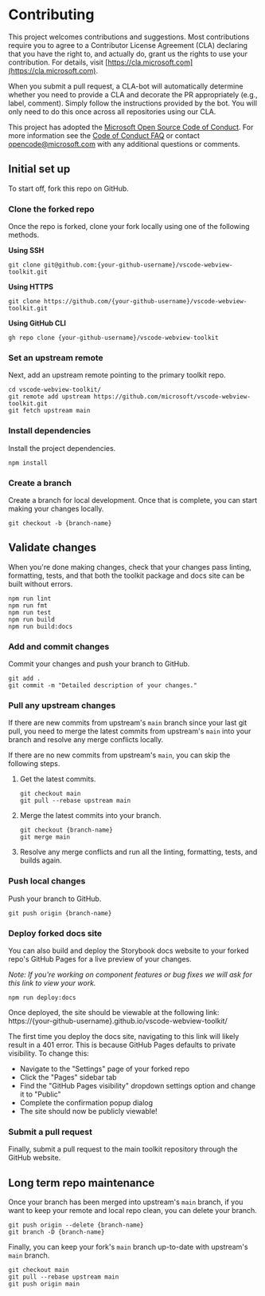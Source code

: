 # Contributing

This project welcomes contributions and suggestions. Most contributions require you to agree to a Contributor License Agreement (CLA) declaring that you have the right to, and actually do, grant us the rights to use your contribution. For details, visit [https://cla.microsoft.com](https://cla.microsoft.com).

When you submit a pull request, a CLA-bot will automatically determine whether you need to provide a CLA and decorate the PR appropriately (e.g., label, comment). Simply follow the instructions provided by the bot. You will only need to do this once across all repositories using our CLA.

This project has adopted the [Microsoft Open Source Code of Conduct](https://opensource.microsoft.com/codeofconduct/). For more information see the [Code of Conduct FAQ](https://opensource.microsoft.com/codeofconduct/faq/) or contact [opencode@microsoft.com](mailto:opencode@microsoft.com) with any additional questions or comments.

## Initial set up

To start off, fork this repo on GitHub.

### Clone the forked repo

Once the repo is forked, clone your fork locally using one of the following methods.

**Using SSH**

```
git clone git@github.com:{your-github-username}/vscode-webview-toolkit.git
```

**Using HTTPS**

```
git clone https://github.com/{your-github-username}/vscode-webview-toolkit.git
```

**Using GitHub CLI**

```
gh repo clone {your-github-username}/vscode-webview-toolkit
```

### Set an upstream remote

Next, add an upstream remote pointing to the primary toolkit repo.

```
cd vscode-webview-toolkit/
git remote add upstream https://github.com/microsoft/vscode-webview-toolkit.git
git fetch upstream main
```

### Install dependencies

Install the project dependencies.

```
npm install
```

### Create a branch

Create a branch for local development. Once that is complete, you can start making your changes locally.

```
git checkout -b {branch-name}
```

## Validate changes

When you're done making changes, check that your changes pass linting, formatting, tests, and that both the toolkit package and docs site can be built without errors.

```
npm run lint
npm run fmt
npm run test
npm run build
npm run build:docs
```

### Add and commit changes

Commit your changes and push your branch to GitHub.

```
git add .
git commit -m "Detailed description of your changes."
```

### Pull any upstream changes

If there are new commits from upstream's `main` branch since your last git pull, you need
to merge the latest commits from upstream's `main` into your branch and resolve any
merge conflicts locally.

If there are no new commits from upstream's `main`, you can skip the following steps.

1. Get the latest commits.

    ```
    git checkout main
    git pull --rebase upstream main
    ```

2. Merge the latest commits into your branch.

    ```
    git checkout {branch-name}
    git merge main
    ```

3. Resolve any merge conflicts and run all the linting, formatting, tests, and builds again.

### Push local changes

Push your branch to GitHub.

```
git push origin {branch-name}
```

### Deploy forked docs site

You can also build and deploy the Storybook docs website to your forked repo's GitHub Pages for a live preview of your changes.

_Note: If you're working on component features or bug fixes we will ask for this link to view your work._

```
npm run deploy:docs
```

Once deployed, the site should be viewable at the following link: https://{your-github-username}.github.io/vscode-webview-toolkit/

The first time you deploy the docs site, navigating to this link will likely result in a 401 error. This is because GitHub Pages defaults to private visibility. To change this:

-   Navigate to the "Settings" page of your forked repo
-   Click the "Pages" sidebar tab
-   Find the "GitHub Pages visibility" dropdown settings option and change it to "Public"
-   Complete the confirmation popup dialog
-   The site should now be publicly viewable!

### Submit a pull request

Finally, submit a pull request to the main toolkit repository through the GitHub website.

## Long term repo maintenance

Once your branch has been merged into upstream's `main` branch, if you want to keep your remote and local repo clean, you can delete your branch.

```
git push origin --delete {branch-name}
git branch -D {branch-name}
```

Finally, you can keep your fork's `main` branch up-to-date with upstream's `main` branch.

```
git checkout main
git pull --rebase upstream main
git push origin main
```
